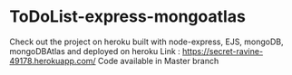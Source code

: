 # ToDoList-express-mongoatlas
Check out the project on heroku built with node-express, EJS, mongoDB, mongoDBAtlas and deployed on heroku
Link : https://secret-ravine-49178.herokuapp.com/
Code available in Master branch
